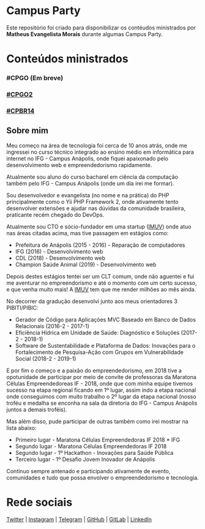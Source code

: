 # Campus Party

Este repositório foi criado para disponibilizar os contéudos ministrados por <b>Matheus Evangelista Morais</b> durante algumas Campus Party.

# Conteúdos ministrados

### #CPGO (Em breve)
### [#CPGO2](./cpgo2)
### [#CPBR14](./cpbr14)

## Sobre mim

Meu começo na área de tecnologia foi cerca de 10 anos atrás, onde me ingressei no curso técnico integrado ao ensino médio em informática para internet no IFG - Campus Anápolis, onde fiquei apaixonado pelo desenvolvimento web e empreendedorismo rapidamente.

Atualmente sou aluno do curso bacharel em ciência da computação também pelo IFG - Campus Anápolis (onde um dia irei me formar).

Sou desenvolvedor e evangelista (no nome e na prática) do PHP principalmente como o Yii PHP Framework 2, onde ativamente tento desenvolver extensões e ajudar nas dúvidas da comunidade brasileira, praticante recém chegado do DevOps.

Atualmente sou CTO e sócio-fundador em uma startup ([IMUV](https://imuv.me)) onde atuo nas áreas citadas acima, mas tive passagem em estágios como:

- Prefeitura de Anápolis (2015 - 2016) - Reparação de computadores
- IFG (2016) - Desenvolvimento web
- CDL (2018) - Desenvolvimento web
- Champion Saúde Animal (2019) - Desenvolvimento web

Depois destes estágios tentei ser um CLT comum, onde não aguentei e fui me aventurar no empreendorismo e até o momento com um certo sucesso, e que venha muito mais! A [IMUV](https://imuv.me) tem que me render milhões ao mês ainda.

No decorrer da gradução desenvolvi junto aos meus orientadores 3 PIBITI/PIBIC:

- Gerador de Código para Aplicações MVC Baseado em Banco de Dados Relacionais (2016-2 - 2017-1)
- Eficiência Hídrica em Unidade de Saúde: Diagnóstico e Soluções (2017-2 - 2018-1)
- Software de Sustentabilidade e Plataforma de Dados: Inovações para o Fortalecimento de Pesquisa-Ação com Grupos em Vulnerabilidade Social (2018-2 - 2019-1)

E por fim o começo e a paixão do empreendedorismo, em 2018 tive a opotunidade de participar por meio de convite de professoras da Maratona Células Empreendedoreas IF - 2018, onde que com minha equipe tivemos sucesso na etapa regional ficando em 1º lugar, assim indo a etapa nacional onde conseguimos com muito trabalho o 2º lugar da etapa nacional (nosso troféu e medalha se enconha na sala da diretoria do IFG - Campus Anápolis juntos a demais troféis).

Mas além disso, pude participar de outras também como irei mostrar na lista abaixo:

- Primeiro lugar - Maratona Células Empreendedoras IF 2018 * IFG
- Segundo lugar - Maratona Células Empreendedoras IF 2018
- Segundo lugar - 1º Hackathon - Inovações para Saúde Pública
- Terceiro lugar - 1º Desafio Jovem Inovador de Anápolis

Continuo sempre antenado e participando ativamente de evento, comunidades e tudo que possa envolver o empreendedorismo e tecnologia.

# Rede sociais

[Twitter](https://twitter.com/thtmorais) | [Instagram](https://instagram.com/thtmorais) | [Telegram](https://t.me/thtmorais) | [GitHub](https://github.com/thtmorais) | [GitLab](https://gitlab.com/thtmorais) | [LinkedIn](https://linkedin.com/in/thtmorais)
